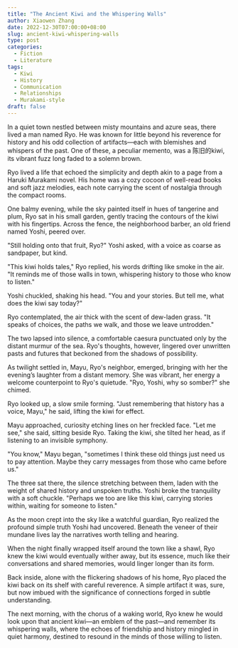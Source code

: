 ```yaml
---
title: "The Ancient Kiwi and the Whispering Walls"
author: Xiaowen Zhang
date: 2022-12-30T07:00:00+08:00
slug: ancient-kiwi-whispering-walls
type: post
categories:
  - Fiction
  - Literature
tags:
  - Kiwi
  - History
  - Communication
  - Relationships
  - Murakami-style
draft: false
---
```


In a quiet town nestled between misty mountains and azure seas, there lived a man named Ryo. He was known for little beyond his reverence for history and his odd collection of artifacts—each with blemishes and whispers of the past. One of these, a peculiar memento, was a 陈旧的kiwi, its vibrant fuzz long faded to a solemn brown.

Ryo lived a life that echoed the simplicity and depth akin to a page from a Haruki Murakami novel. His home was a cozy cocoon of well-read books and soft jazz melodies, each note carrying the scent of nostalgia through the compact rooms.

One balmy evening, while the sky painted itself in hues of tangerine and plum, Ryo sat in his small garden, gently tracing the contours of the kiwi with his fingertips. Across the fence, the neighborhood barber, an old friend named Yoshi, peered over.

"Still holding onto that fruit, Ryo?" Yoshi asked, with a voice as coarse as sandpaper, but kind. 

"This kiwi holds tales," Ryo replied, his words drifting like smoke in the air. "It reminds me of those walls in town, whispering history to those who know to listen."

Yoshi chuckled, shaking his head. "You and your stories. But tell me, what does the kiwi say today?"

Ryo contemplated, the air thick with the scent of dew-laden grass. "It speaks of choices, the paths we walk, and those we leave untrodden."

The two lapsed into silence, a comfortable caesura punctuated only by the distant murmur of the sea. Ryo's thoughts, however, lingered over unwritten pasts and futures that beckoned from the shadows of possibility.

As twilight settled in, Mayu, Ryo's neighbor, emerged, bringing with her the evening’s laughter from a distant memory. She was vibrant, her energy a welcome counterpoint to Ryo's quietude. "Ryo, Yoshi, why so somber?" she chimed.

Ryo looked up, a slow smile forming. "Just remembering that history has a voice, Mayu," he said, lifting the kiwi for effect.

Mayu approached, curiosity etching lines on her freckled face. "Let me see," she said, sitting beside Ryo. Taking the kiwi, she tilted her head, as if listening to an invisible symphony.

"You know," Mayu began, "sometimes I think these old things just need us to pay attention. Maybe they carry messages from those who came before us."

The three sat there, the silence stretching between them, laden with the weight of shared history and unspoken truths. Yoshi broke the tranquility with a soft chuckle. "Perhaps we too are like this kiwi, carrying stories within, waiting for someone to listen."

As the moon crept into the sky like a watchful guardian, Ryo realized the profound simple truth Yoshi had uncovered. Beneath the veneer of their mundane lives lay the narratives worth telling and hearing. 

When the night finally wrapped itself around the town like a shawl, Ryo knew the kiwi would eventually wither away, but its essence, much like their conversations and shared memories, would linger longer than its form.

Back inside, alone with the flickering shadows of his home, Ryo placed the kiwi back on its shelf with careful reverence. A simple artifact it was, sure, but now imbued with the significance of connections forged in subtle understanding.

The next morning, with the chorus of a waking world, Ryo knew he would look upon that ancient kiwi—an emblem of the past—and remember its whispering walls, where the echoes of friendship and history mingled in quiet harmony, destined to resound in the minds of those willing to listen.